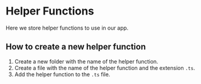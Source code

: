 # Helper Functions

Here we store helper functions to use in our app.

## How to create a new helper function

1. Create a new folder with the name of the helper function.
2. Create a file with the name of the helper function and the extension `.ts`.
3. Add the helper function to the `.ts` file.
